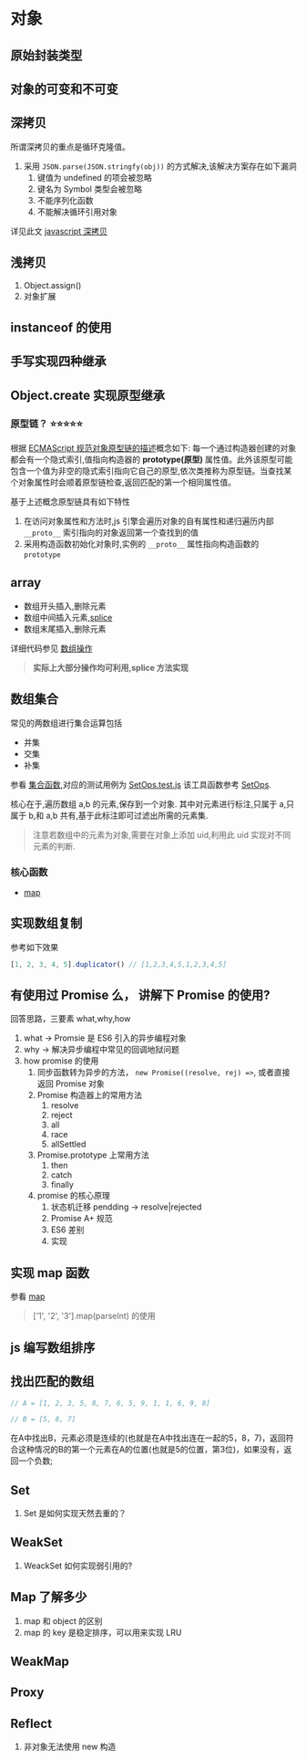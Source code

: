 # 对象

## 原始封装类型

## 对象的可变和不可变

## 深拷贝

所谓深拷贝的重点是循环克隆值。

1. 采用 `JSON.parse(JSON.stringfy(obj))` 的方式解决,该解决方案存在如下漏洞
   1. 键值为 undefined 的项会被忽略
   2. 键名为 Symbol 类型会被忽略
   3. 不能序列化函数
   4. 不能解决循环引用对象

详见此文 [javascript 深拷贝](https://dassur.ma/things/deep-copy/)

## 浅拷贝

1. Object.assign()
2. 对象扩展

## instanceof 的使用

## 手写实现四种继承

## Object.create 实现原型继承

### 原型链？ ⭐️⭐️⭐️⭐️⭐️

根据 [ECMAScript 规范对象原型链的描述](https://tc39.es/ecma262/#sec-objects)概念如下: 每一个通过构造器创建的对象都会有一个隐式索引,值指向构造器的 **prototype(原型)** 属性值。此外该原型可能包含一个值为非空的隐式索引指向它自己的原型,依次类推称为原型链。当查找某个对象属性时会顺着原型链检查,返回匹配的第一个相同属性值。

基于上述概念原型链具有如下特性

1. 在访问对象属性和方法时,js 引擎会遍历对象的自有属性和递归遍历内部  `__proto__` 索引指向的对象返回第一个查找到的值
2. 采用构造函数初始化对象时,实例的 `__proto__` 属性指向构造函数的 `prototype`

## array

* 数组开头插入,删除元素
* 数组中间插入元素,[splice](https://developer.mozilla.org/zh-CN/docs/Web/JavaScript/Reference/Global_Objects/Array/splice)
* 数组末尾插入,删除元素

详细代码参见 [数组操作](./Array-operation.test.js)

> **实际上大部分操作均可利用,splice 方法实现**

## 数组集合

常见的两数组进行集合运算包括

* 并集
* 交集
* 补集

参看 [集合函数](./SetOps.js),对应的测试用例为 [SetOps.test.js](./SetOps.test.js)
该工具函数参考 [SetOps](https://gist.github.com/jabney/d9d5c13ad7f871ddf03f).

核心在于,遍历数组 a,b 的元素,保存到一个对象.
其中对元素进行标注,只属于 a,只属于 b,和 a,b 共有,基于此标注即可过滤出所需的元素集.

> 注意若数组中的元素为对象,需要在对象上添加 uid,利用此 uid 实现对不同元素的判断.

### 核心函数

* [map](https://developer.mozilla.org/en-US/docs/Web/JavaScript/Reference/Global_Objects/Array/map)

## 实现数组复制

参考如下效果
```js
[1, 2, 3, 4, 5].duplicator() // [1,2,3,4,5,1,2,3,4,5]
```

## 有使用过 Promise 么， 讲解下 Promise 的使用?

<Answer>

回答思路，三要素 what,why,how

1. what -> Promsie 是 ES6 引入的异步编程对象
2. why -> 解决异步编程中常见的回调地狱问题
3. how promise 的使用
   1. 同步函数转为异步的方法， `new Promise((resolve, rej) =>`, 或者直接返回 Promise 对象
   2. Promise 构造器上的常用方法
      1. resolve
      2. reject
      3. all
      4. race
      5. allSettled
   3. Promise.prototype 上常用方法
      1. then
      2. catch
      3. finally
   4. promise 的核心原理
      1. 状态机迁移 pendding -> resolve|rejected
      2. Promise A+ 规范
      3. ES6 差别
      4. 实现

</Answer>

## 实现 map 函数

参看 [map](./map.js)

> ['1', '2', '3'].map(parseInt) 的使用

## js 编写数组排序

## 找出匹配的数组

```js
// A = [1, 2, 3, 5, 8, 7, 6, 5, 9, 1, 1, 6, 9, 8]

// B = [5, 8, 7]
```

在A中找出B，元素必须是连续的(也就是在A中找出连在一起的5，8，7)，返回符合这种情况的B的第一个元素在A的位置(也就是5的位置，第3位)，如果没有，返回一个负数;

## Set

1. Set 是如何实现天然去重的？

## WeakSet

1. WeackSet 如何实现弱引用的?

## Map 了解多少

1. map 和 object 的区别
2. map 的 key 是稳定排序，可以用来实现 LRU

## WeakMap

## Proxy

## Reflect

1. 非对象无法使用 new 构造
